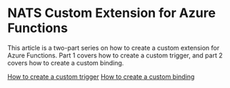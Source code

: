 # NATS Custom Extension for Azure Functions

This article is a two-part series on how to create a custom extension for Azure Functions. Part 1 covers how to create a custom trigger, and part 2 covers how to create a custom binding.

[How to create a custom trigger](https://github.com/krvarma/azure-functions-nats-extension/blob/master/custom-extension-part1.md)
[How to create a custom binding](https://github.com/krvarma/azure-functions-nats-extension/blob/master/custom-extension-part2.md)